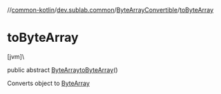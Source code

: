 //[common-kotlin](../../../index.md)/[dev.sublab.common](../index.md)/[ByteArrayConvertible](index.md)/[toByteArray](to-byte-array.md)

# toByteArray

[jvm]\

public abstract [ByteArray](https://kotlinlang.org/api/latest/jvm/stdlib/kotlin/-byte-array/index.html)[toByteArray](to-byte-array.md)()

Converts object to [ByteArray](https://kotlinlang.org/api/latest/jvm/stdlib/kotlin/-byte-array/index.html)

